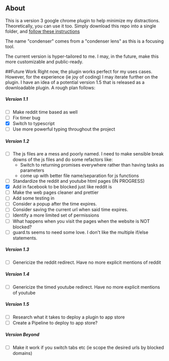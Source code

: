 ## About

This is a version 3 google chrome plugin to help minimize my distractions. Theoretically, you can use it too. Simply download this repo into a single folder, and [follow these instructions](https://developer.chrome.com/docs/extensions/get-started/tutorial/hello-world#load-unpacked)

The name "condenser" comes from a "condenser lens" as this is a focusing tool.

The current version is hyper-tailored to me. I may, in the future, make this more customizable and public-ready.


##Future Work
Right now, the plugin works perfect for my uses cases. However, for the experience (ie joy of coding) I may iterate further on the plugin. I have an idea of a potential version 1.5 that is released as a downloadable plugin. A rough plan follows:

##### Version 1.1
- [ ] Make reddit time based as well
- [ ] Fix timer bug
- [x] Switch to typescript
- [ ] Use more powerful typing throughout the project

##### Version 1.2
- [ ] The js files are a mess and poorly named. I need to make sensible break downs of the js files and do some refactors like:
    * Switch to returning promises everywhere rather than having tasks as parameters
    * come up with better file name/separation for js functions
- [ ] Standardize the reddit and youtube html pages (IN PROGRESS)
- [x] Add in facebook to be blocked just like reddit is
- [ ] Make the web pages cleaner and prettier
- [ ] Add some testing in
- [ ] Consider a popup after the time expires.
- [ ] Consider saving the current url when said time expires.
- [ ] Identify a more limited set of permissions
- [ ] What happens when you visit the pages when the website is NOT blocked?
- [ ] guard.ts seems to need some love. I don't like the multiple if/else statements.

##### Version 1.3
- [ ] Genericize the reddit redirect. Have no more explicit mentions of reddit

##### Version 1.4
- [ ] Genericize the timed youtube redirect. Have no more explicit mentions of youtube

##### Version 1.5
- [ ] Research what it takes to deploy a plugin to app store
- [ ] Create a Pipeline to deploy to app store?

##### Version Beyond
- [ ] Make it work if you switch tabs etc (ie scope the desired urls by blocked domains)





